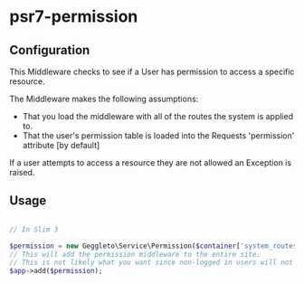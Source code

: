 # psr7-permission

## Configuration

This Middleware checks to see if a User has permission to access a specific resource.

The Middleware makes the following assumptions:
- That you load the middleware with all of the routes the system is applied to.
- That the user's permission table is loaded into the Requests 'permission' attribute [by default]

If a user attempts to access a resource they are not allowed an Exception is raised.
   
## Usage

```php

// In Slim 3

$permission = new Geggleto\Service\Permission($container['system_routes']);
// This will add the permission middleware to the entire site. 
// This is not likely what you want since non-logged in users will not be able to access anything.
$app->add($permission);

```
 
 
 

